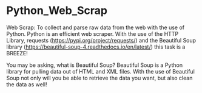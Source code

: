 # Python_Web_Scrap
Web Scrap: To collect and parse raw data from the web with the use of Python. Python is an efficient web scraper. 
With the use of the HTTP Library, requests (https://pypi.org/project/requests/) and the Beautiful Soup library (https://beautiful-soup-4.readthedocs.io/en/latest/) this task is a BREEZE!  

You may be asking, what is Beautiful Soup? Beautiful Soup is a Python library for pulling data out of HTML and XML files. With the use of Beautiful Soup not only will you be able to retrieve the data you want, but also clean the data as well!
